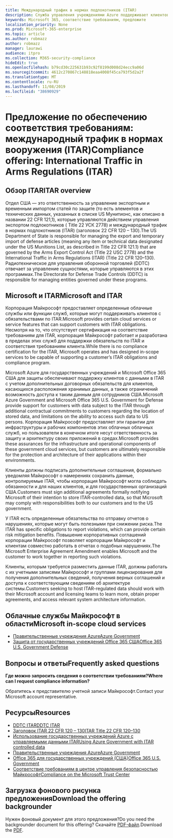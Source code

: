 ```yaml
---
title: Международный трафик в нормах подлокотников (ITAR)
description: Служба управления учреждениями Azure поддерживает клиентов, создающих международный трафик США в системах с поддержкой Регс.
keywords: Microsoft 365, соответствие требованиям, предложите
localization_priority: None
ms.prod: Microsoft-365-enterprise
ms.topic: article
ms.author: robmazz
author: robmazz
manager: laurawi
audience: itpro
ms.collection: M365-security-compliance
hideEdit: true
ms.openlocfilehash: b79cd30c225631b93c92f8199d008d24ecc9a06d
ms.sourcegitcommit: 4612c270867c148818eaa4008f45ca793f5d2a2f
ms.translationtype: MT
ms.contentlocale: ru-RU
ms.lasthandoff: 11/08/2019
ms.locfileid: "38690929"
---
```

# <a name="compliance-offering-international-traffic-in-arms-regulations-itar"></a><span data-ttu-id="cb46d-104">Предложение по обеспечению соответствия требованиям: международный трафик в нормах вооружения (ITAR)</span><span class="sxs-lookup"><span data-stu-id="cb46d-104">Compliance offering: International Traffic in Arms Regulations (ITAR)</span></span>

## <a name="itar-overview"></a><span data-ttu-id="cb46d-105">Обзор ITAR</span><span class="sxs-lookup"><span data-stu-id="cb46d-105">ITAR overview</span></span>

<span data-ttu-id="cb46d-106">Отдел США — это ответственность за управление экспортным и временным импортом статей по защите (то есть элементов и технических данных, указанных в списке US Мунитионс, как описано в названии 22 CFR 121,1), которые управляются действием управления экспортом подлокотников ( Title 22 УСК 2778) и международный трафик в нормах подлокотников (ITAR) (заголовок 22 CFR 120 – 130).</span><span class="sxs-lookup"><span data-stu-id="cb46d-106">The US Department of State is responsible for managing the export and temporary import of defense articles (meaning any item or technical data designated under the US Munitions List, as described in Title 22 CFR 121.1) that are governed by the Arms Export Control Act (Title 22 USC 2778) and the International Traffic in Arms Regulations (ITAR) (Title 22 CFR 120–130).</span></span> <span data-ttu-id="cb46d-107">Радиотехническое для управления оборонной торговлей (DDTC) отвечает за управление сущностями, которые управляются в этих программах.</span><span class="sxs-lookup"><span data-stu-id="cb46d-107">The Directorate for Defense Trade Controls (DDTC) is responsible for managing entities governed under these programs.</span></span>

## <a name="microsoft-and-itar"></a><span data-ttu-id="cb46d-108">Microsoft и ITAR</span><span class="sxs-lookup"><span data-stu-id="cb46d-108">Microsoft and ITAR</span></span>

<span data-ttu-id="cb46d-109">Корпорация Майкрософт предоставляет определенные облачные службы или функции служб, которые могут поддерживать клиентов с обязательствами по ITAR.</span><span class="sxs-lookup"><span data-stu-id="cb46d-109">Microsoft provides certain cloud services or service features that can support customers with ITAR obligations.</span></span> <span data-ttu-id="cb46d-110">Несмотря на то, что отсутствует сертификация на соответствие требованиям для ITAR, корпорация Майкрософт работает и разработана в пределах этих служб для поддержки обязательств по ITAR и соответствия требованиям клиента.</span><span class="sxs-lookup"><span data-stu-id="cb46d-110">While there is no compliance certification for the ITAR, Microsoft operates and has designed in-scope services to be capable of supporting a customer’s ITAR obligations and compliance program.</span></span>  
  
<span data-ttu-id="cb46d-111">Microsoft Azure для государственных учреждений и Microsoft Office 365 США для защиты обеспечивают поддержку клиентов с данными в ITAR с учетом дополнительных договорных обязательств для клиентов, касающихся расположения хранимых данных, а также ограничений возможность доступа к таким данным для сотрудников США.</span><span class="sxs-lookup"><span data-stu-id="cb46d-111">Microsoft Azure Government and Microsoft Office 365 U.S. Government for Defense provide support for customers with data subject to the ITAR through additional contractual commitments to customers regarding the location of stored data, and limitations on the ability to access such data to US persons.</span></span> <span data-ttu-id="cb46d-112">Корпорация Майкрософт предоставляет эти гарантии для инфраструктуры и рабочих компонентов этих облачных облачных служб, но пользователи в конечном итоге несут ответственность за защиту и архитектуру своих приложений в средах.</span><span class="sxs-lookup"><span data-stu-id="cb46d-112">Microsoft provides these assurances for the infrastructure and operational components of these government cloud services, but customers are ultimately responsible for the protection and architecture of their applications within their environments.</span></span>  
  
<span data-ttu-id="cb46d-113">Клиенты должны подписать дополнительные соглашения, формально уведомляя Майкрософт о намерениях сохранить данные, контролируемые ITAR, чтобы корпорация Майкрософт могла соблюдать обязанности и для наших клиентов, и для государственных организаций США.</span><span class="sxs-lookup"><span data-stu-id="cb46d-113">Customers must sign additional agreements formally notifying Microsoft of their intention to store ITAR-controlled data, so that Microsoft may comply with responsibilities both to our customers and to the US government.</span></span>  
  
<span data-ttu-id="cb46d-114">У ITAR есть определенные обязательства по отправку отчетов о нарушениях, которые могут быть полезными при снижении риска.</span><span class="sxs-lookup"><span data-stu-id="cb46d-114">The ITAR has specific obligations to report violations, which can provide certain risk mitigation benefits.</span></span> <span data-ttu-id="cb46d-115">Повышение корпоративных соглашений корпорации Майкрософт позволяет корпорации Майкрософт и клиентам совместно работать в отчетах о подобных нарушениях.</span><span class="sxs-lookup"><span data-stu-id="cb46d-115">The Microsoft Enterprise Agreement Amendment enables Microsoft and the customer to work together in reporting such violations.</span></span>  
  
<span data-ttu-id="cb46d-116">Клиенты, которым требуется разместить данные ITAR, должны работать с их учетными записями Майкрософт и группами лицензирования для получения дополнительных сведений, получения верных соглашений и доступа к соответствующим сведениям об архитектуре системы.</span><span class="sxs-lookup"><span data-stu-id="cb46d-116">Customers seeking to host ITAR-regulated data should work with their Microsoft account and licensing teams to learn more, obtain proper agreements, and access relevant system architecture information.</span></span>

## <a name="microsoft-in-scope-cloud-services"></a><span data-ttu-id="cb46d-117">Облачные службы Майкрософт в области</span><span class="sxs-lookup"><span data-stu-id="cb46d-117">Microsoft in-scope cloud services</span></span>

- [<span data-ttu-id="cb46d-118">Правительственные учреждения Azure</span><span class="sxs-lookup"><span data-stu-id="cb46d-118">Azure Government</span></span>](https://aka.ms/AzureCompliance)
- [<span data-ttu-id="cb46d-119">Защита от государственных учреждений Office 365 США</span><span class="sxs-lookup"><span data-stu-id="cb46d-119">Office 365 U.S. Government Defense</span></span>](https://go.microsoft.com/fwlink/p/?LinkID=2077751)

## <a name="frequently-asked-questions"></a><span data-ttu-id="cb46d-120">Вопросы и ответы</span><span class="sxs-lookup"><span data-stu-id="cb46d-120">Frequently asked questions</span></span>

<span data-ttu-id="cb46d-121">**Где можно запросить сведения о соответствии требованиям?**</span><span class="sxs-lookup"><span data-stu-id="cb46d-121">**Where can I request compliance information?**</span></span>

<span data-ttu-id="cb46d-122">Обратитесь к представителю учетной записи Майкрософт.</span><span class="sxs-lookup"><span data-stu-id="cb46d-122">Contact your Microsoft account representative.</span></span>

## <a name="resources"></a><span data-ttu-id="cb46d-123">Ресурсы</span><span class="sxs-lookup"><span data-stu-id="cb46d-123">Resources</span></span>

- [<span data-ttu-id="cb46d-124">DDTC ITAR</span><span class="sxs-lookup"><span data-stu-id="cb46d-124">DDTC ITAR</span></span>](https://www.pmddtc.state.gov/?id=ddtc_kb_article_page&sys_id=24d528fddbfc930044f9ff621f961987)
- [<span data-ttu-id="cb46d-125">Заголовок ITAR 22 CFR 120 – 130</span><span class="sxs-lookup"><span data-stu-id="cb46d-125">ITAR Title 22 CFR 120–130</span></span>](https://aka.ms/itar)
- [<span data-ttu-id="cb46d-126">Использование государственных учреждений Azure с управляемыми данными ITAR</span><span class="sxs-lookup"><span data-stu-id="cb46d-126">Using Azure Government with ITAR controlled data</span></span>](https://aka.ms/azure-itar-guide)
- [<span data-ttu-id="cb46d-127">Правительственные учреждения Azure</span><span class="sxs-lookup"><span data-stu-id="cb46d-127">Azure Government</span></span>](https://azure.microsoft.com/features/gov/)
- [<span data-ttu-id="cb46d-128">Office 365 для государственных учреждений (США)</span><span class="sxs-lookup"><span data-stu-id="cb46d-128">Office 365 U.S. Government</span></span>](https://products.office.com/government/office-365-web-services-for-government)
- [<span data-ttu-id="cb46d-129">Соответствие требованиям в центре управления безопасностью Майкрософт</span><span class="sxs-lookup"><span data-stu-id="cb46d-129">Compliance on the Microsoft Trust Center</span></span>](https://www.microsoft.com/trust-center/compliance/compliance-overview)

## <a name="download-the-offering-backgrounder"></a><span data-ttu-id="cb46d-130">Загрузка фонового рисунка предложения</span><span class="sxs-lookup"><span data-stu-id="cb46d-130">Download the offering backgrounder</span></span>

<span data-ttu-id="cb46d-131">Нужен фоновый документ для этого предложения?</span><span class="sxs-lookup"><span data-stu-id="cb46d-131">Do you need the backgrounder document for this offering?</span></span> <span data-ttu-id="cb46d-132">Скачайте [PDF-файл](https://download.microsoft.com/download/A/7/4/A74AFF71-6EAC-4CFD-A09B-51852E1A1200/ITAR-Compliance.pdf).</span><span class="sxs-lookup"><span data-stu-id="cb46d-132">Download the [PDF](https://download.microsoft.com/download/A/7/4/A74AFF71-6EAC-4CFD-A09B-51852E1A1200/ITAR-Compliance.pdf).</span></span>

